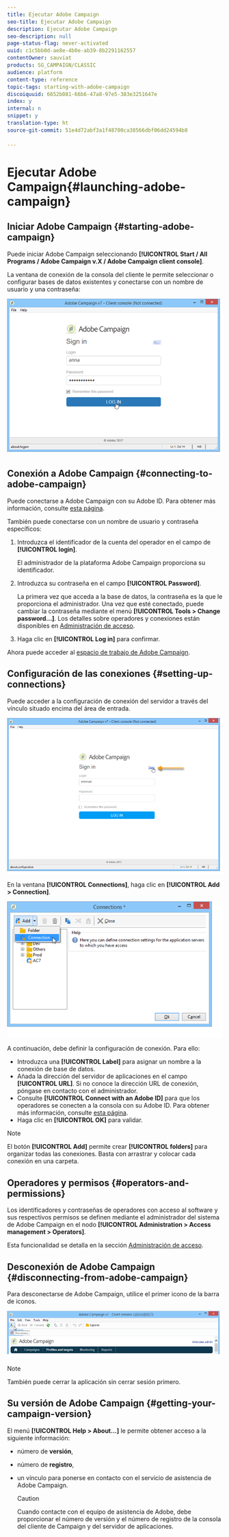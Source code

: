 ```yaml
---
title: Ejecutar Adobe Campaign
seo-title: Ejecutar Adobe Campaign
description: Ejecutar Adobe Campaign
seo-description: null
page-status-flag: never-activated
uuid: c1c5bb0d-ae8e-4b0e-ab39-8b2291162557
contentOwner: sauviat
products: SG_CAMPAIGN/CLASSIC
audience: platform
content-type: reference
topic-tags: starting-with-adobe-campaign
discoiquuid: 6652b081-66b6-47a8-97e5-383e3251647e
index: y
internal: n
snippet: y
translation-type: ht
source-git-commit: 51e4d72abf3a1f48700ca38566dbf06dd24594b8

---
```



# Ejecutar Adobe Campaign{#launching-adobe-campaign}

## Iniciar Adobe Campaign {#starting-adobe-campaign}

Puede iniciar Adobe Campaign seleccionando **[!UICONTROL Start / All Programs / Adobe Campaign v.X / Adobe Campaign client console]**.

La ventana de conexión de la consola del cliente le permite seleccionar o configurar bases de datos existentes y conectarse con un nombre de usuario y una contraseña:

![](assets/s_ncs_user_login.png)

## Conexión a Adobe Campaign {#connecting-to-adobe-campaign}

Puede conectarse a Adobe Campaign con su Adobe ID. Para obtener más información, consulte [esta página](../../integrations/using/about-adobe-id.md).

También puede conectarse con un nombre de usuario y contraseña específicos:

1. Introduzca el identificador de la cuenta del operador en el campo de **[!UICONTROL login]**.

   El administrador de la plataforma Adobe Campaign proporciona su identificador.

1. Introduzca su contraseña en el campo **[!UICONTROL Password]**.

   La primera vez que acceda a la base de datos, la contraseña es la que le proporciona el administrador. Una vez que esté conectado, puede cambiar la contraseña mediante el menú **[!UICONTROL Tools > Change password...]**. Los detalles sobre operadores y conexiones están disponibles en [Administración de acceso](../../platform/using/access-management.md).

1. Haga clic en **[!UICONTROL Log in]** para confirmar.

Ahora puede acceder al [espacio de trabajo de Adobe Campaign](../../platform/using/adobe-campaign-workspace.md).

## Configuración de las conexiones {#setting-up-connections}

Puede acceder a la configuración de conexión del servidor a través del vínculo situado encima del área de entrada.

![](assets/s_ncs_user_connections_management.png)

En la ventana **[!UICONTROL Connections]**, haga clic en **[!UICONTROL Add > Connection]**.

![](assets/s_ncs_user_add_connexion.png)

A continuación, debe definir la configuración de conexión. Para ello:

* Introduzca una **[!UICONTROL Label]** para asignar un nombre a la conexión de base de datos.
* Añada la dirección del servidor de aplicaciones en el campo **[!UICONTROL URL]**. Si no conoce la dirección URL de conexión, póngase en contacto con el administrador.
* Consulte **[!UICONTROL Connect with an Adobe ID]** para que los operadores se conecten a la consola con su Adobe ID. Para obtener más información, consulte [esta página](../../integrations/using/about-adobe-id.md).
* Haga clic en **[!UICONTROL OK]** para validar.

>[!NOTE]
>
>El botón **[!UICONTROL Add]** permite crear **[!UICONTROL folders]** para organizar todas las conexiones. Basta con arrastrar y colocar cada conexión en una carpeta.

## Operadores y permisos {#operators-and-permissions}

Los identificadores y contraseñas de operadores con acceso al software y sus respectivos permisos se definen mediante el administrador del sistema de Adobe Campaign en el nodo **[!UICONTROL Administration > Access management > Operators]**.

Esta funcionalidad se detalla en la sección [Administración de acceso](../../platform/using/access-management.md).

## Desconexión de Adobe Campaign {#disconnecting-from-adobe-campaign}

Para desconectarse de Adobe Campaign, utilice el primer icono de la barra de iconos.

![](assets/s_ncs_user_deconnexion.png)

>[!NOTE]
>
>También puede cerrar la aplicación sin cerrar sesión primero.

## Su versión de Adobe Campaign {#getting-your-campaign-version}

El menú **[!UICONTROL Help > About...]** le permite obtener acceso a la siguiente información:

* número de **versión**,
* número de **registro**,
* un vínculo para ponerse en contacto con el servicio de asistencia de Adobe Campaign.

   >[!CAUTION]
   >
   >Cuando contacte con el equipo de asistencia de Adobe, debe proporcionar el número de versión y el número de registro de la consola del cliente de Campaign y del servidor de aplicaciones.

